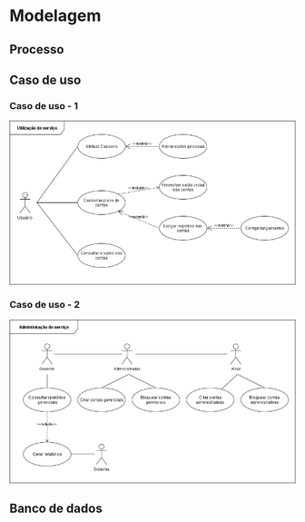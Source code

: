 Modelagem
=========

Processo
--------

Caso de uso
-----------

### Caso de uso - 1

![Utilização do serviço](diagramas/caso-de-uso-1.png)

### Caso de uso - 2

![Administração do serviço](diagramas/caso-de-uso-2.png)

## Banco de dados

